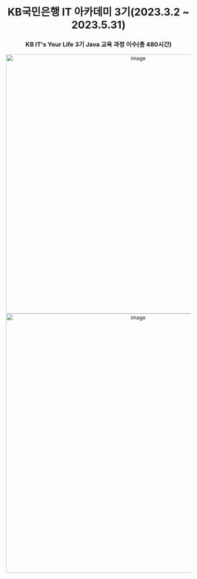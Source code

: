 <h1 align="center"><strong> KB국민은행 IT 아카데미 3기(2023.3.2 ~ 2023.5.31)</strong></h1>
<h3 align="center">KB IT's Your Life 3기 Java 교육 과정 이수(총 480시간)</h3>
<div align="center"><img width="705" alt="image" src="https://github.com/jaeyun1723/KB/assets/84389492/a9d545a2-4dfe-4294-86f0-7b867ffbfafb"></div>
<div align="center"><img width="705" alt="image" src="https://github.com/jaeyun1723/KB/assets/84389492/8b450968-23a5-45fc-b800-1bd452a55768"></div>

